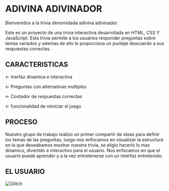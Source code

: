 # ADIVINA ADIVINADOR

Bienvenidos a la trivia denomidada adivina adivinador.

Este es un proyecto de una trivia interactiva desarrollada en HTML, CSS Y JavaScript.
Esta trivia permite a los usuarios responder preguntas sobre temas variados y ademas
de ello le proporciona un puntaje deacuerdo a sus respuestas correctas.


## CARACTERISTICAS

← Inerfaz dinamica e interactiva

← Preguntas con alternativas multiples

← Contador de respuestas correctas

← funcionalidad de reiniciar el juego


## PROCESO 

Nuestro grupo de trabajo realizo un primer compartir de ideas para definir los temas
de las preguntas, luego nos enfocamos en visualizar la estructura en la que deseabamos
mostrar nuestra trivia, se eligio hacerlo lo mas dinamico, divertido e interactivo para
el usuario. Nos enfocamos en que el usuario puede aprender y a la vez entretenerse con 
un interfaz entretenido.

## EL USUARIO 



![Glitch](https://glitch.com/edit/#!/adivina-adivinador?path=README.md%3A31%3A10)